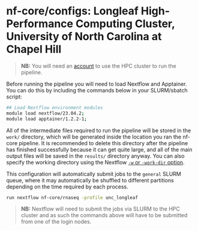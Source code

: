 # nf-core/configs: Longleaf High-Performance Computing Cluster, University of North Carolina at Chapel Hill

> **NB:** You will need an [account](https://help.rc.unc.edu/getting-started-on-longleaf/) to use the HPC cluster to run the pipeline.

Before running the pipeline you will need to load Nextflow and Apptainer. You can do this by including the commands below in your SLURM/sbatch script:

```bash
## Load Nextflow environment modules
module load nextflow/23.04.2;
module load apptainer/1.2.2-1;
```

All of the intermediate files required to run the pipeline will be stored in the `work/` directory, which will be generated inside the location you ran the nf-core pipeline. It is recommended to delete this directory after the pipeline has finished successfully because it can get quite large, and all of the main output files will be saved in the `results/` directory anyway. You can also specify the working directory using the Nextflow [`-w` or `-work-dir` option](https://www.nextflow.io/docs/latest/cli.html#run).

This configuration will automatically submit jobs to the `general` SLURM queue, where it may automatically be shuffled to different partitions depending on the time required by each process.

```bash
run nextflow nf-core/rnaseq -profile unc_longleaf
```

> **NB:** Nextflow will need to submit the jobs via SLURM to the HPC cluster and as such the commands above will have to be submitted from one of the login nodes.
